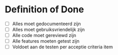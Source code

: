 # Definition of Done

- [ ] Alles moet gedocumenteerd zijn
- [ ] Alles moet gebruiksvriendelijk zijn
- [ ] Alle code moet gereviewd zijn
- [ ] Alle features moeten getest zijn
- [ ] Voldoet aan de testen per acceptie criteria item
